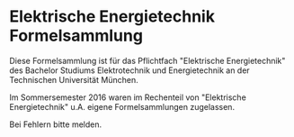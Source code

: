 # Elektrische Energietechnik Formelsammlung

Diese Formelsammlung ist für das Pflichtfach "Elektrische Energietechnik" des Bachelor Studiums Elektrotechnik und Energietechnik an der Technischen Universität München. 

Im Sommersemester 2016 waren im Rechenteil von "Elektrische Energietechnik" u.A. eigene Formelsammlungen zugelassen.

Bei Fehlern bitte melden.
